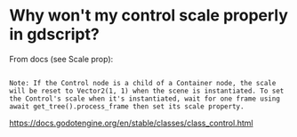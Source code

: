 # Why won't my control scale properly in gdscript?

From docs (see Scale prop):
```

Note: If the Control node is a child of a Container node, the scale will be reset to Vector2(1, 1) when the scene is instantiated. To set the Control's scale when it's instantiated, wait for one frame using await get_tree().process_frame then set its scale property.
```
https://docs.godotengine.org/en/stable/classes/class_control.html
